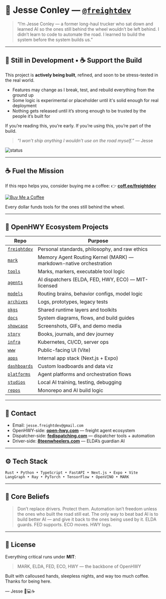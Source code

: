 # 👋 Jesse Conley — [`@freightdev`](https://github.com/freightdev)

> “I’m Jesse Conley — a former long-haul trucker who sat down and learned AI so the ones still behind the wheel wouldn’t be left behind.
> I didn’t learn to code to automate the road. I learned to build the system before the system builds us.”

---

## 🚧 Still in Development • ☕️ Support the Build

This project is **actively being built**, refined, and soon to be stress-tested in the real world.

* Features may change as I break, test, and rebuild everything from the ground up
* Some logic is experimental or placeholder until it's solid enough for real deployment
* Nothing gets released until it’s strong enough to be trusted by the people it’s built for

If you’re reading this, you’re early.
If you’re using this, you’re part of the build.

> *“I won’t ship anything I wouldn’t use on the road myself.”* — Jesse

![status](https://img.shields.io/badge/status-in%20development-orange?style=flat-square)

---

## ☕️ Fuel the Mission

If this repo helps you, consider buying me a coffee:
👉 [**coff.ee/freightdev**](https://coff.ee/freightdev)

[![Buy Me a Coffee](https://img.shields.io/badge/support-buy%20me%20a%20coffee-yellow?logo=buymeacoffee\&style=flat-square)](https://coff.ee/freightdev)

Every dollar funds tools for the ones still behind the wheel.

---

## 🚚 OpenHWY Ecosystem Projects

| Repo                                                     | Purpose                                                            |
| -------------------------------------------------------- | ------------------------------------------------------------------ |
| [`freightdev`](https://github.com/freightdev/freightdev) | Personal standards, philosophy, and raw ethics                     |
| [`mark`](https://github.com/freightdev/mark)             | Memory Agent Routing Kernel (MARK) — markdown-native orchestration |
| [`tools`](https://github.com/freightdev/tools)           | Marks, markers, executable tool logic                              |
| [`agents`](https://github.com/freightdev/agents)         | AI dispatchers (ELDA, FED, HWY, ECO) — MIT-licensed                |
| [`models`](https://github.com/freightdev/models)         | Routing brains, behavior configs, model logic                       |
| [`archives`](https://github.com/freightdev/archives)     | Logs, prototypes, legacy tests                                     |
| [`pkgs`](https://github.com/freightdev/pkgs)             | Shared runtime layers and toolkits                                 |
| [`docs`](https://github.com/freightdev/docs)             | System diagrams, flows, and build guides                            |
| [`showcase`](https://github.com/freightdev/showcase)     | Screenshots, GIFs, and demo media                                  |
| [`story`](https://github.com/freightdev/story)           | Books, journals, and dev journey                                   |
| [`infra`](https://github.com/freightdev/infra)           | Kubernetes, CI/CD, server ops                                      |
| [`www`](https://github.com/freightdev/www)               | Public-facing UI (Vite)                                            |
| [`apps`](https://github.com/freightdev/apps)             | Internal app stack (Next.js + Expo)                                |
| [`dashboards`](https://github.com/freightdev/dashboards) | Custom loadboards and data viz                                     |
| [`platforms`](https://github.com/freightdev/platforms)   | Agent platforms and orchestration flows                             |
| [`studios`](https://github.com/freightdev/studios)       | Local AI training, testing, debugging                              |
| [`repos`](https://github.com/freightdev/repos)           | Monorepo and AI build logic                                        |

---

## 💼 Contact

* Email: `jesse.freightdev@gmail.com`
* OpenHWY-side: [**open-hwy.com**](https://open-hwy.com) — freight agent ecosystem
* Dispatcher-side: [**fedispatching.com**](https://fedispatching.com) — dispatcher tools + automation
* Driver-side: [**8teenwheelers.com**](https://8teenwheelers.com) — ELDA’s guardian AI

---

## ⚙️ Tech Stack

```
Rust • Python • TypeScript • FastAPI • Next.js • Expo • Vite
LangGraph • Ray • PyTorch • TensorFlow • OpenVINO • MARK
```

---

## 🧠 Core Beliefs

> Don’t replace drivers. Protect them.
> Automation isn’t freedom unless the ones who built the road still eat.
> The only way to beat bad AI is to build better AI — and give it back to the ones being used by it.
> ELDA guards. FED supports. ECO moves. HWY logs.

---

## 📄 License

Everything critical runs under **MIT**:

> MARK, ELDA, FED, ECO, HWY — the backbone of OpenHWY

Built with calloused hands, sleepless nights, and way too much coffee.
Thanks for being here.

— Jesse 🚚💻☕️
